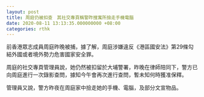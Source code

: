 ```yaml
---
layout: post
title: 周庭仍被扣查　其社交專頁稱警昨搜寓所撿走手機電腦　
date: 2020-08-11 13:13:35.000000000 +08:00
categories: rthk
---
```


前香港眾志成員周庭昨晚被捕，據了解，周庭涉嫌違反《港區國安法》第29條勾結外國或者境外勢力危害國家安全罪。

周庭的社交專頁管理員說，她仍然被扣留於大埔警署，昨晚在律師陪同下，警方已向周庭進行一次錄影查問，據知今午會再次進行查問，暫未知何時獲准保釋。

管理員又說，警方昨夜在周庭家中撿走她的手機、電腦，及部分文宣物品。
